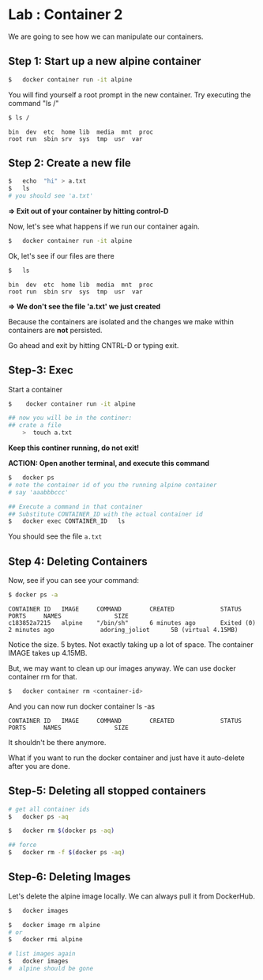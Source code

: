<link rel='stylesheet' href='../assets/css/main.css'/>

# Lab : Container 2

We are going to see how we can manipulate our containers.

## Step 1: Start up a new alpine container

```bash
$   docker container run -it alpine
```

You will find yourself a root prompt in the new container. Try executing the command "ls /"

```bash
$ ls /
```

```console
bin  dev  etc  home lib  media  mnt  proc 
root run  sbin srv  sys  tmp  usr  var
```

## Step 2: Create a new file

```bash
$   echo  "hi" > a.txt
$   ls 
# you should see 'a.txt'
```

**=> Exit out of your container by hitting control-D**

Now, let's see what happens if we run our container again.

```bash
$   docker container run -it alpine
```

Ok, let's see if our files are there

```bash
$   ls 
```

```console
bin  dev  etc  home lib  media  mnt  proc 
root run  sbin srv  sys  tmp  usr  var
```

**=> We don't see the file 'a.txt' we just created**

Because the containers are isolated and the changes we make within containers are **not** persisted.

Go ahead and exit by hitting CNTRL-D or typing exit.

## Step-3: Exec

Start a container

```bash
$    docker container run -it alpine

## now you will be in the continer:
## crate a file
    >  touch a.txt
```

**Keep this continer running, do not exit!**

**ACTION: Open another terminal, and execute this command**

```bash
$   docker ps
# note the container id of you the running alpine container
# say 'aaabbbccc'

## Execute a command in that container
## Substitute CONTAINER_ID with the actual container id
$   docker exec CONTAINER_ID   ls
```

You should see the file `a.txt`

## Step 4: Deleting Containers

Now, see if you can see your command:

```bash
$ docker ps -a
```

```console
CONTAINER ID   IMAGE     COMMAND        CREATED             STATUS                     PORTS     NAMES               SIZE
c183852a7215   alpine    "/bin/sh"      6 minutes ago       Exited (0) 2 minutes ago             adoring_joliot      5B (virtual 4.15MB)
```

Notice the size. 5 bytes. Not exactly taking up a lot of space.  The container IMAGE takes up 4.15MB.

But, we may want to clean up our images anyway. We can use docker container rm for that.

```bash
$   docker container rm <container-id>
```

And you can now run docker container ls -as

```console
CONTAINER ID   IMAGE     COMMAND        CREATED             STATUS                     PORTS     NAMES               SIZE
```

It shouldn't be there anymore.

What if you want to run the docker container and just have it auto-delete after you are done.

## Step-5: Deleting all stopped containers

```bash
# get all container ids
$   docker ps -aq

$   docker rm $(docker ps -aq)

## force
$   docker rm -f $(docker ps -aq)
```

## Step-6: Deleting Images

Let's delete the alpine image locally.  We can always pull it from DockerHub.

```bash
$   docker images

$   docker image rm alpine
# or
$   docker rmi alpine

# list images again
$   docker images
#  alpine should be gone
```
